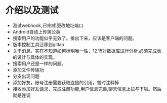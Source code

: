 # 介绍以及测试
- 测试webhook,*已完成*,更改地址端口
- Android自动上传蒲公英
- 搜索用户的功能似乎无效了。排出下来，应该是客户端的问题。
- 版本控制工具迁移到gitlab
- 关于消息，实在不知道如何标明唯一性，12.15对数据库进行分析.必须完成表的设计与具体的实现。
- 搜索用户还是一样的问题。
- 添加文件传输功
- 分支出现问题
- 添加好友，账号注册需要获取连接的引用，暂时注释掉
- 接收添加好友请求，完成注册功能,用户信息完善,聊天信息上拉与下啦。然后就是连调

